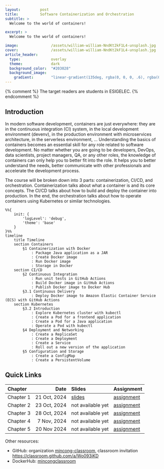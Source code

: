 ```yaml
---
layout:         post
title:          Software Containerization and Orchestration
subtitle: >
  Welcome to the world of containers!

excerpt: >
  Welcome to the world of containers!

image:               /assets/william-william-NndKt2kF1L4-unsplash.jpg
cover:               /assets/william-william-NndKt2kF1L4-unsplash.jpg
article_header:
  type:              overlay
  theme:             dark
  background_color:  "#203028"
  background_image:
    gradient:        "linear-gradient(135deg, rgba(0, 0, 0, .6), rgba(0, 0, 0, .4))"
---
```


{% comment %}
The target readers are students in ESIGELEC.
{% endcomment %}

## Introduction

In modern software development, containers are just everywhere: they are in the continuous integration (CI) system, in the local development environment (devenv), in the production environment with microservices architecture, in the serverless environment, … Understanding the basics of containers becomes an essential skill for any role related to software development. No matter whether you are going to be developers, DevOps, data scientists, project managers, QA, or any other roles, the knowledge of containers can only help you to better fit into the role. It helps you to better understand the needs, better communicate with other professionals and accelerate the development process.

The course will be broken down into 3 parts: containerization, CI/CD, and orchestration. Containerization talks about what a container is and its core concepts. The CI/CD talks about how to build and deploy the container into production. In the end, the orchestration talks about how to operate containers using Kubernetes or similar technologies.

```mermaid
%%{
    init: {
        'logLevel': 'debug',
        'theme': 'base'
    }
}%%
timeline
    title Timeline
    section Containers
        §1 Containerization with Docker
            : Package Java application as a JAR
            : Create Docker image
            : Run Docker image
            : Storage in Docker
    section CI/CD
        §2 Continuous Integration
            : Run unit tests in GitHub Actions
            : Build Docker image in GitHub Actions
            : Publish Docker image to Docker Hub
        §3.1 Continuous Delivery
            : Deploy Docker image to Amazon Elastic Container Service (ECS) with GitHub Actions
    section Kubernetes
        §3.2 Introduction
            : Explore Kubernetes cluster with kubectl
            : Create a Pod for a frontend application
            : Create a Pod for a Java application
            : Operate a Pod with kubectl
        §4 Deployment and Networking
            : Create a ReplicaSet
            : Create a Deployment
            : Create a Service
            : Roll out a new version of the application
        §5 Configuration and Storage
            : Create a ConfigMap
            : Create a PersistentVolume
```

## Quick Links

Chapter | Date |  Slides | Assignment
:--- | ---: | :--- | :---
Chapter 1 | 21 Oct, 2024 | [slides](/esigelec/1/) | [assignment](https://github.com/mincong-classroom/containers/blob/main/docs/lab-1.md)
Chapter 2 | 23 Oct, 2024 | not available yet | [assignment](https://github.com/mincong-classroom/containers/blob/main/docs/lab-2.md)
Chapter 3 | 28 Oct, 2024 | not available yet | [assignment](https://github.com/mincong-classroom/containers/blob/main/docs/lab-3.md)
Chapter 4 | 7 Nov, 2024 | not available yet | [assignment](https://github.com/mincong-classroom/containers/blob/main/docs/lab-4.md)
Chapter 5 | 20 Nov 2024 | not available yet | [assignment](https://github.com/mincong-classroom/containers/blob/main/docs/lab-5.md)

Other resources:

* GitHub: organization [mincong-classroom](https://github.com/mincong-classroom/), classroom invitation <https://classroom.github.com/a/Wo093iKD>
* DockerHub: [mincongclassroom](https://hub.docker.com/u/mincongclassroom)
